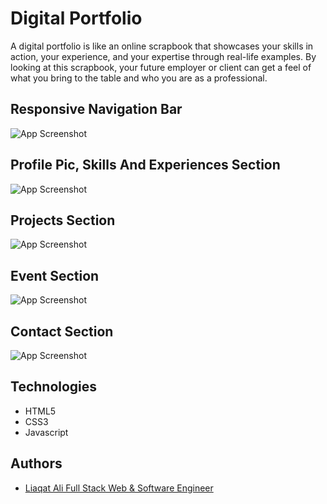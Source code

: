 
# Digital Portfolio
A digital portfolio is like an online scrapbook that showcases your skills in action, your experience, and your expertise through real-life examples. By looking at this scrapbook, your future employer or client can get a feel of what you bring to the table and who you are as a professional.


## Responsive Navigation Bar

![App Screenshot](asset/image/nav_bar.PNG)

## Profile Pic, Skills And Experiences Section

![App Screenshot](asset/image/skills.png)

## Projects Section

![App Screenshot](asset/image/projects.png)

## Event Section

![App Screenshot](asset/image/event.png)

## Contact Section

![App Screenshot](asset/image/contact.png)



## Technologies

- HTML5
- CSS3
- Javascript



## Authors

- [Liaqat Ali Full Stack Web & Software Engineer](https://github.com/liaqatali-web3)


